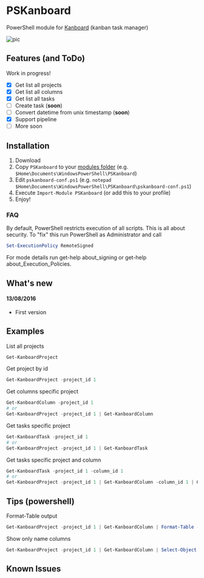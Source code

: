 # PSKanboard
PowerShell module for [Kanboard](https://kanboard.net/) (kanban task manager)

![pic](http://i.imgur.com/vrTWxND.png)

## Features (and ToDo)

Work in progress!

- [x] Get list all projects
- [x] Get list all columns
- [x] Get list all tasks
- [ ] Create task (**soon**)
- [ ] Convert datetime from unix timestamp (**soon**)
- [x] Support pipeline
- [ ] More soon

##  Installation

1. Download
2. Copy `PSKanboard` to your [modules folder](https://msdn.microsoft.com/en-us/library/dd878350(v=vs.85).aspx) (e.g. `$Home\Documents\WindowsPowerShell\PSKanboard`)
3. Edit `pskanboard-conf.ps1` (e.g. `notepad $Home\Documents\WindowsPowerShell\PSKanboard\pskanboard-conf.ps1`)
4. Execute `Import-Module PSKanboard` (or add this to your profile)
5. Enjoy!

### FAQ

By default, PowerShell restricts execution of all scripts. This is all about security. To "fix" this run PowerShell as Administrator and call
```powershell
Set-ExecutionPolicy RemoteSigned
```
For mode details run get-help about_signing or get-help about_Execution_Policies.

## What's new

#### 13/08/2016

* First version

## Examples

List all projects
```powershell
Get-KanboardProject
```
Get project by id
```powershell
Get-KanboardProject -project_id 1
```
Get columns specific project
```powershell
Get-KanboardColumn -project_id 1
# or
Get-KanboardProject -project_id 1 | Get-KanboardColumn
```
Get tasks specific project
```powershell
Get-KanboardTask -project_id 1
# or
Get-KanboardProject -project_id 1 | Get-KanboardTask
```
Get tasks specific project and column
```powershell
Get-KanboardTask -project_id 1 -column_id 1
# or
Get-KanboardProject -project_id 1 | Get-KanboardColumn -column_id 1 | Get-KanboardTask
```

## Tips (powershell)

Format-Table output
```powershell
Get-KanboardProject -project_id 1 | Get-KanboardColumn | Format-Table -Property * -AutoSize
```
Show only name columns
```powershell
Get-KanboardProject -project_id 1 | Get-KanboardColumn | Select-Object -Property name
```

## Known Issues
